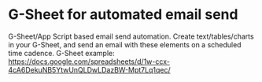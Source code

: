 # G-Sheet for automated email send
G-Sheet/App Script based email send automation. Create text/tables/charts in your G-Sheet, and send an email with these elements on a scheduled time cadence.
G-Sheet example: https://docs.google.com/spreadsheets/d/1w-ccx-4cA6DekuNB5YtwUnQLDwLDazBW-Mpt7Lq1qec/ 
